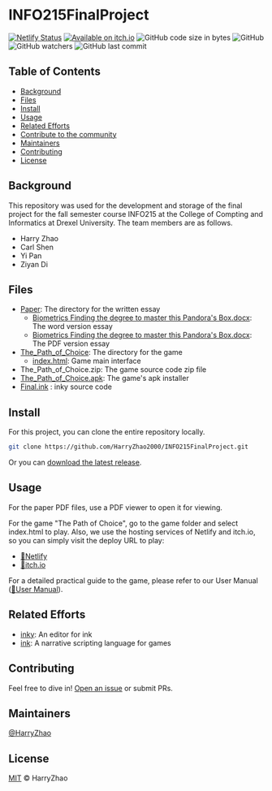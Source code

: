 # INFO215FinalProject

[![Netlify Status](https://api.netlify.com/api/v1/badges/aac6695e-a006-4958-a286-fe2be18d332c/deploy-status)](https://app.netlify.com/sites/the-path-of-choice/deploys) [![Available on itch.io](https://img.shields.io/badge/itch.io-available-blue)](https://harryzhao2000.itch.io/the-path-of-choice) ![GitHub code size in bytes](https://img.shields.io/github/languages/code-size/HarryZhao2000/INFO215FinalProject) ![GitHub](https://img.shields.io/github/license/HarryZhao2000/INFO215FinalProject) ![GitHub watchers](https://img.shields.io/github/watchers/HarryZhao2000/INFO215FinalProject?style=social) ![GitHub last commit](https://img.shields.io/github/last-commit/HarryZhao2000/INFO215FinalProject)

## Table of Contents

- [Background](#background)
- [Files](#files)
- [Install](#install)
- [Usage](#usage)
- [Related Efforts](#related-efforts)
- [Contribute to the community](#contribute-to-the-community)
- [Maintainers](#maintainers)
- [Contributing](#contributing)
- [License](#license)

## Background

This repository was used for the development and storage of the final project for the fall semester course INFO215 at the College of Compting and Informatics at Drexel University.
The team members are as follows.

- Harry Zhao
- Carl Shen
- Yi Pan
- Ziyan Di

## Files

- [Paper](https://github.com/HarryZhao2000/INFO215FinalProject/tree/main/Paper): The directory for the written essay
  - [Biometrics Finding the degree to master this Pandora's Box.docx](https://github.com/HarryZhao2000/INFO215FinalProject/blob/main/Paper/Biometrics%20Finding%20the%20degree%20to%20master%20this%20Pandora's%20Box.docx): The word version essay
  - [Biometrics Finding the degree to master this Pandora's Box.docx](https://github.com/HarryZhao2000/INFO215FinalProject/blob/main/Paper/Biometrics%20Finding%20the%20degree%20to%20master%20this%20Pandora's%20Box.pdf): The PDF version essay
- [The_Path_of_Choice](https://github.com/HarryZhao2000/INFO215FinalProject/tree/main/The_Path_of_Choice): The directory for the game
  - [index.html](https://github.com/HarryZhao2000/INFO215FinalProject/blob/main/The_Path_of_Choice/index.html): Game main interface
- The_Path_of_Choice.zip: The game source code zip file
- [The_Path_of_Choice.apk](https://github.com/HarryZhao2000/INFO215FinalProject/blob/main/The_Path_of_Choice.apk): The game's apk installer
- [Final.ink](https://github.com/HarryZhao2000/INFO215FinalProject/blob/main/Final.ink) : inky source code

## Install

For this project, you can clone the entire repository locally.

```bash
git clone https://github.com/HarryZhao2000/INFO215FinalProject.git
```

Or you can [download the latest release](http://www.github.com/HarryZhao2000/INFO215FinalProject/releases/latest).

## Usage

For the paper PDF files, use a PDF viewer to open it for viewing. 

For the game "The Path of Choice", go to the game folder and select index.html to play. Also, we use the hosting services of Netlify and itch.io, so you can simply visit the deploy URL to play:

- [🔗Netlify](https://the-path-of-choice.netlify.app/)
- [🔗itch.io](https://harryzhao2000.itch.io/the-path-of-choice)

For a detailed practical guide to the game, please refer to our User Manual ([🔗User Manual](https://stonly.com/sl/en/35762779-1c8b-41d6-a5d3-3dfa937b3d67/Steps/916277)).

## Related Efforts

- [inky](https://github.com/inkle/inky): An editor for ink
- [ink](http://www.inklestudios.com/ink): A narrative scripting language for games

## Contributing

Feel free to dive in! [Open an issue](https://github.com/HarryZhao2000/INFO215FinalProject/issues/new) or submit PRs.

## Maintainers

[@HarryZhao](https://github.com/HarryZhao2000)

## License

[MIT](https://github.com/HarryZhao2000/INFO215FinalProject/blob/main/LICENSE) © HarryZhao

